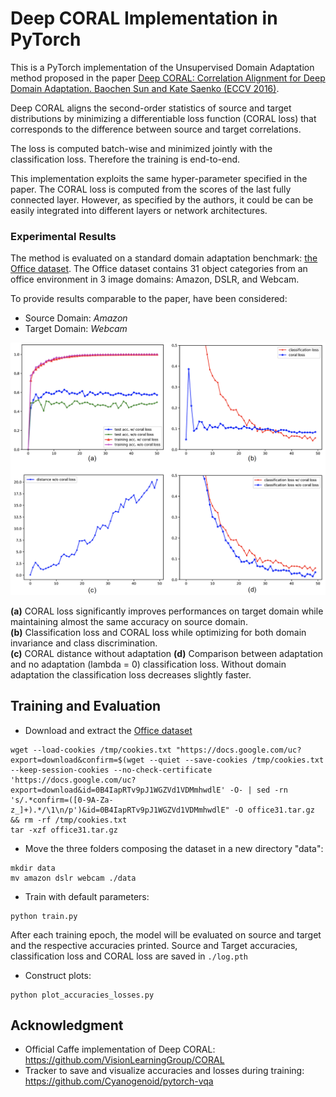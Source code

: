 # Deep CORAL Implementation in PyTorch

This is a PyTorch implementation of the Unsupervised Domain Adaptation method proposed in the paper [Deep CORAL: Correlation Alignment for Deep Domain Adaptation. Baochen Sun and Kate Saenko (ECCV 2016)][0].

Deep CORAL aligns the second-order statistics of source and target distributions by minimizing a differentiable loss
function (CORAL loss) that corresponds to the difference between source and target correlations.

The loss is computed batch-wise and minimized jointly with the classification loss. Therefore the training is end-to-end.

This implementation exploits the same hyper-parameter specified in the paper.
The CORAL loss is computed from the scores of the last fully connected layer. 
However, as specified by the authors, it could be can be easily integrated into different layers or network architectures.


### Experimental Results 
The method is evaluated on a standard domain adaptation benchmark: [the Office dataset][1].
The Office dataset contains 31 object categories from an office environment in 3 image domains: Amazon, DSLR, and Webcam.

To provide results comparable to the paper, have been considered:
- Source Domain: *Amazon*  
- Target Domain: *Webcam*

![Soft cross-entropy loss](./plots.png)

**(a)** CORAL loss significantly improves performances on target domain
 while maintaining almost the same accuracy on source domain.  
**(b)** Classification loss and CORAL loss while optimizing for both domain invariance and class discrimination.  
**(c)** CORAL distance without adaptation
**(d)** Comparison between adaptation and no adaptation (lambda = 0) classification loss. Without domain adaptation the classification loss decreases slightly faster.


## Training and Evaluation

- Download and extract the [Office dataset][1]

```
wget --load-cookies /tmp/cookies.txt "https://docs.google.com/uc?export=download&confirm=$(wget --quiet --save-cookies /tmp/cookies.txt --keep-session-cookies --no-check-certificate 'https://docs.google.com/uc?export=download&id=0B4IapRTv9pJ1WGZVd1VDMmhwdlE' -O- | sed -rn 's/.*confirm=([0-9A-Za-z_]+).*/\1\n/p')&id=0B4IapRTv9pJ1WGZVd1VDMmhwdlE" -O office31.tar.gz && rm -rf /tmp/cookies.txt
tar -xzf office31.tar.gz
```

- Move the three folders composing the dataset in a new directory "data":
```
mkdir data
mv amazon dslr webcam ./data
```

- Train with default parameters:
```
python train.py
```
After each training epoch, the model will be evaluated on source and target and the respective accuracies printed.
Source and Target accuracies, classification loss and CORAL loss are saved in `./log.pth`

- Construct plots:
```
python plot_accuracies_losses.py
```


## Acknowledgment



- Official Caffe implementation of Deep CORAL: https://github.com/VisionLearningGroup/CORAL
- Tracker to save and visualize accuracies and losses during training: https://github.com/Cyanogenoid/pytorch-vqa




[0]: https://arxiv.org/abs/1607.01719
[1]: https://people.eecs.berkeley.edu/~jhoffman/domainadapt/#datasets_code


